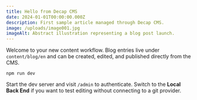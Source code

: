 ```yaml
---
title: Hello from Decap CMS
date: 2024-01-01T00:00:00.000Z
description: First sample article managed through Decap CMS.
image: /uploads/image001.jpg
imageAlt: Abstract illustration representing a blog post launch.
---
```


Welcome to your new content workflow. Blog entries live under `content/blog/en` and can be created, edited, and published directly from the CMS.

```
npm run dev
```

Start the dev server and visit `/admin` to authenticate. Switch to the **Local Back End** if you want to test editing without connecting to a git provider.
